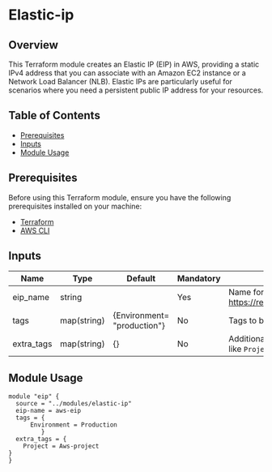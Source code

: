 
# Elastic-ip

## Overview

This Terraform module creates an Elastic IP (EIP) in AWS, providing a static IPv4 address that you can associate with an Amazon EC2 instance or a Network Load Balancer (NLB). Elastic IPs are particularly useful for scenarios where you need a persistent public IP address for your resources.


## Table of Contents

- [Prerequisites](#prerequisites)
- [Inputs](#inputs)
- [Module Usage](#module-usage)

## Prerequisites

Before using this Terraform module, ensure you have the following prerequisites installed on your machine:

- [Terraform](https://www.terraform.io/downloads.html)
- [AWS CLI](https://aws.amazon.com/cli/)

## Inputs

| Name          | Type          | Default       | Mandatory | Description                                                       |
|---------------|---------------|---------------|-----------|-------------------------------------------------------------------|
| eip_name      | string        |        | Yes       | Name for the Elastic IP (EIP). For more information refer this https://registry.terraform.io/providers/hashicorp/aws/latest/docs/resources/eip                                     |
| tags          | map(string)   | {Environment= "production"}            | No       | Tags to be applied to the Elastic IP. Use for standard metadata like `Environment`. |
| extra_tags    | map(string)   | {}            | No        | Additional tags for the Elastic IP. Can be used for project-specific metadata like `Project`. |





## Module Usage

```hcl
module "eip" {
  source = "../modules/elastic-ip"
  eip-name = aws-eip
  tags = {
      Environment = Production
         }
  extra_tags = {
    Project = Aws-project
}
}
```
